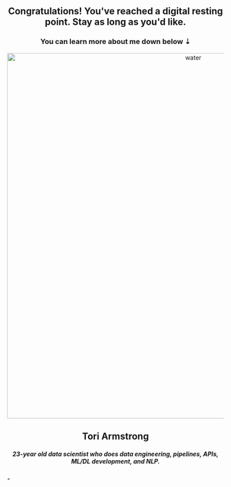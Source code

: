 <h2 align="center">Congratulations! You've reached a digital resting point. Stay as long as you'd like.</h2>
<h3 align="center">You can learn more about me down below ⇣</h3>
<p align="center"> <img src="https://media.giphy.com/media/3oz8xur099boo4N9aU/giphy.gif" width=850px alt="water" /> </p>



<h2 align="center">Tori Armstrong</h2>
<h5 align="center">23-year old data scientist who does data engineering, pipelines, APIs, ML/DL development, and NLP.</h5>
<h4 align="left">
  -
